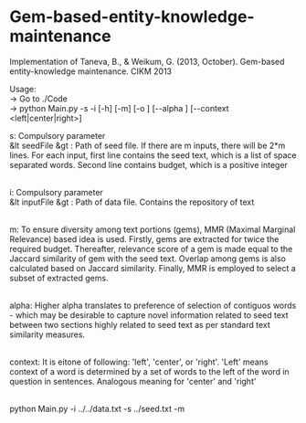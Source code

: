 # Gem-based-entity-knowledge-maintenance
Implementation of Taneva, B., &amp; Weikum, G. (2013, October). Gem-based entity-knowledge maintenance. CIKM 2013

Usage: <br>
-> Go to ./Code <br>
-> python Main.py -s <seedFile> -i <inputFile> [-h] [-m] [-o <outputFile>] [--alpha <alphaValue>] [--context <left|center|right>] <br>

s: Compulsory parameter <br>
&lt seedFile &gt : Path of seed file. If there are m inputs, there will be 2*m lines. For each input, first line contains the seed text, which is a list of space separated words. Second line contains budget, which is a positive integer <br>
<br>

i: Compulsory parameter <br>
&lt inputFile &gt : Path of data file. Contains the repository of text <br>
<br>

m: To ensure diversity among text portions (gems), MMR (Maximal Marginal Relevance) based idea is used. Firstly, gems are extracted for twice the required budget. Thereafter, relevance score of a gem is made equal to the Jaccard similarity of gem with the seed text. Overlap among gems is also calculated based on Jaccard similarity. Finally, MMR is employed to select a subset of extracted gems. <br>
<br>

alpha: Higher alpha translates to preference of selection of contiguos words - which may be desirable to capture novel information related to seed text between two sections highly related to seed text as per standard text similarity measures. <br>
<br>

context: It is eitone of following: 'left', 'center', or 'right'. 'Left' means context of a word is determined by a set of words to the left of the word in question in sentences. Analogous meaning for 'center' and 'right' <br>
<br>


python Main.py -i ../../data.txt -s ../seed.txt -m
 
 
